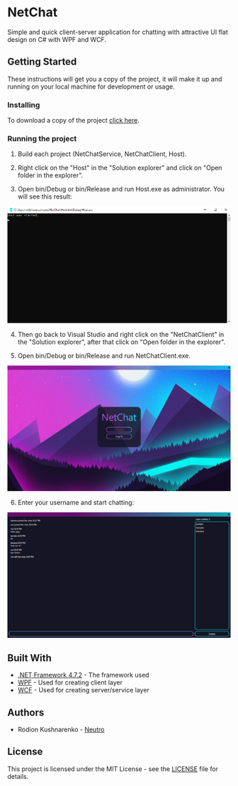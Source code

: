 # NetChat
Simple and quick client-server application for chatting with attractive UI flat design on C# with WPF and WCF.

## Getting Started
These instructions will get you a copy of the project, it will make it up and running on your local machine for development or usage.

### Installing
To download a copy of the project [click here](https://github.com/neutroo/NetChat/archive/refs/heads/master.zip).

### Running the project
1. Build each project (NetChatService, NetChatClient, Host).

2. Right click on the "Host" in the "Solution explorer" and click on "Open folder in the explorer".

3. Open bin/Debug or bin/Release and run Host.exe as administrator. You will see this result: 

<img src="https://raw.githubusercontent.com/Neutroo/Neutroo/main/Images/NetChat/Screenshot%202022-02-21%20201808.png" width="700">

4. Then go back to Visual Studio and right click on the "NetChatClient" in the "Solution explorer", after that click on "Open folder in the explorer".

5. Open bin/Debug or bin/Release and run NetChatClient.exe.

![loginPage](https://raw.githubusercontent.com/Neutroo/Neutroo/main/Images/NetChat/Screenshot%202021-12-13%20193349.png)

6. Enter your username and start chatting:

![chatPage](https://raw.githubusercontent.com/Neutroo/Neutroo/main/Images/NetChat/Screenshot%202022-02-21%20202659.png)

## Built With
* [.NET Framework 4.7.2](https://dotnet.microsoft.com/en-us/download/dotnet-framework/net472) - The framework used
* [WPF](https://docs.microsoft.com/ru-ru/visualstudio/designers/getting-started-with-wpf?view=vs-2022) - Used for creating client layer
* [WCF](https://docs.microsoft.com/ru-ru/dotnet/framework/wcf/whats-wcf) - Used for creating server/service layer

## Authors
* Rodion Kushnarenko - [Neutro](https://github.com/Neutroo)

## License
This project is licensed under the MIT License - see the [LICENSE](https://github.com/neutroo/NetChat/blob/master/LICENSE) file for details.
